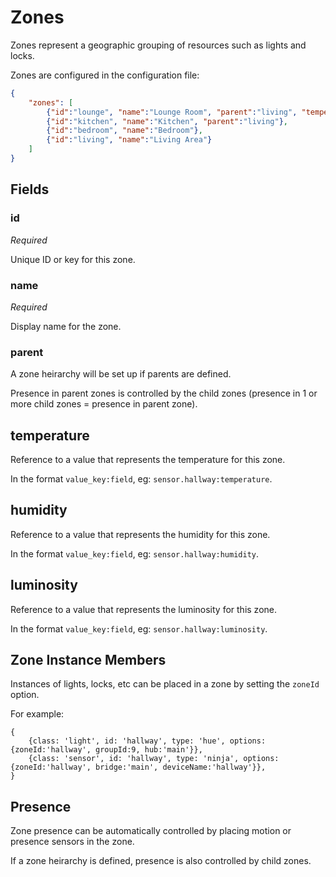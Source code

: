 # Zones

Zones represent a geographic grouping of resources such as lights and locks.

Zones are configured in the configuration file:

```json
{
    "zones": [
        {"id":"lounge", "name":"Lounge Room", "parent":"living", "temperature":"sensor.lounge-temperature"},
        {"id":"kitchen", "name":"Kitchen", "parent":"living"},
        {"id":"bedroom", "name":"Bedroom"},
        {"id":"living", "name":"Living Area"}
    ]
}
```

## Fields

### id

*Required*

Unique ID or key for this zone.

### name

*Required*

Display name for the zone.

### parent

A zone heirarchy will be set up if parents are defined.

Presence in parent zones is controlled by the child zones (presence in 1 or more child zones = presence in parent zone).

## temperature

Reference to a value that represents the temperature for this zone.

In the format `value_key:field`, eg: `sensor.hallway:temperature`.

## humidity

Reference to a value that represents the humidity for this zone.

In the format `value_key:field`, eg: `sensor.hallway:humidity`.

## luminosity

Reference to a value that represents the luminosity for this zone.

In the format `value_key:field`, eg: `sensor.hallway:luminosity`.


## Zone Instance Members

Instances of lights, locks, etc can be placed in a zone by setting the `zoneId` option.

For example:

```
{
    {class: 'light', id: 'hallway', type: 'hue', options: {zoneId:'hallway', groupId:9, hub:'main'}},
    {class: 'sensor', id: 'hallway', type: 'ninja', options: {zoneId:'hallway', bridge:'main', deviceName:'hallway'}},
}
```


## Presence

Zone presence can be automatically controlled by placing motion or presence sensors in the zone.

If a zone heirarchy is defined, presence is also controlled by child zones.

